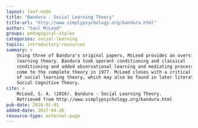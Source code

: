 ```yaml
---
layout: leaf-node
title: "Bandura - Social Learning Theory"
title-url: "http://www.simplypsychology.org/bandura.html"
author: "Saul McLeod"
groups: pedagogical-styles
categories: social-learning
topics: introductory-resources
summary: >
    Using three of Bandura's original papers, McLeod provides an overview of social
    learning theory. Bandura took operant conditioning and classical
    conditioning and added observational learning and mediating processes to
    come to the complete theory in 1977. McLoed closes with a critical evaluation
    of social learning theory, which may also be found in later literature as
    Social Cognitive Theory.
cite: >
    McLeod, S. A. (2016). Bandura - Social Learning Theory.
    Retrieved from http://www.simplypsychology.org/bandura.html
pub-date: 2016-01-01
added-date: 2017-04-26
resource-type: external-page
---
```

